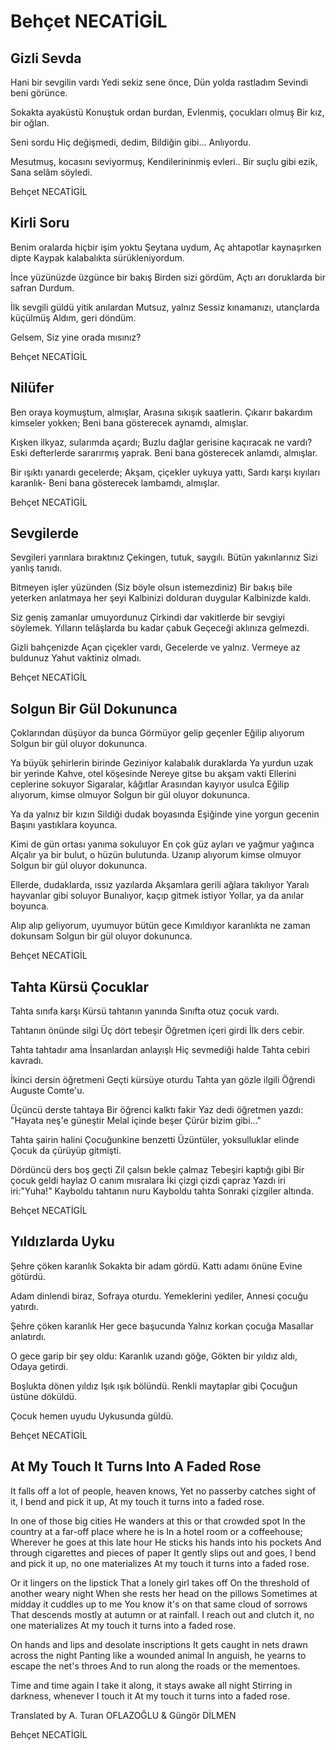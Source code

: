 # Behçet NECATİGİL

## Gizli Sevda

Hani bir sevgilin vardı
Yedi sekiz sene önce,
Dün yolda rastladım
Sevindi beni görünce.

Sokakta ayaküstü
Konuştuk ordan burdan,
Evlenmiş, çocukları olmuş
Bir kız, bir oğlan.

Seni sordu
Hiç değişmedi, dedim,
Bildiğin gibi...
Anlıyordu.

Mesutmuş, kocasını seviyormuş,
Kendilerininmiş evleri..
Bir suçlu gibi ezik,
Sana selâm söyledi.

Behçet NECATİGİL

## Kirli Soru

Benim oralarda hiçbir işim yoktu
Şeytana uydum,
Aç ahtapotlar kaynaşırken dipte
Kaypak kalabalıkta sürükleniyordum.

İnce yüzünüzde üzgünce bir bakış
Birden sizi gördüm,
Açtı arı doruklarda bir safran
Durdum.

İlk sevgili güldü yitik anılardan
Mutsuz, yalnız
Sessiz kınamanızı, utançlarda küçülmüş
Aldım, geri döndüm.

Gelsem,
Siz yine orada mısınız?

Behçet NECATİGİL

## Nilüfer

Ben oraya koymuştum, almışlar,
Arasına sıkışık saatlerin.
Çıkarır bakardım kimseler yokken;
Beni bana gösterecek aynamdı, almışlar.

Kışken ilkyaz, sularımda açardı;
Buzlu dağlar gerisine kaçıracak ne vardı?
Eski defterlerde sararırmış yaprak.
Beni bana gösterecek anlamdı, almışlar.

Bir ışıktı yanardı gecelerde;
Akşam, çiçekler uykuya yattı,
Sardı karşı kıyıları karanlık-
Beni bana gösterecek lambamdı, almışlar.

Behçet NECATİGİL

## Sevgilerde

Sevgileri yarınlara bıraktınız
Çekingen, tutuk, saygılı.
Bütün yakınlarınız
Sizi yanlış tanıdı.

Bitmeyen işler yüzünden
(Siz böyle olsun istemezdiniz)
Bir bakış bile yeterken anlatmaya her şeyi
Kalbinizi dolduran duygular
Kalbinizde kaldı.

Siz geniş zamanlar umuyordunuz
Çirkindi dar vakitlerde bir sevgiyi söylemek.
Yılların telâşlarda bu kadar çabuk
Geçeceği aklınıza gelmezdi.

Gizli bahçenizde
Açan çiçekler vardı,
Gecelerde ve yalnız.
Vermeye az buldunuz
Yahut vaktiniz olmadı.

Behçet NECATİGİL

## Solgun Bir Gül Dokununca

Çoklarından düşüyor da bunca
Görmüyor gelip geçenler
Eğilip alıyorum
Solgun bir gül oluyor dokununca.

Ya büyük şehirlerin birinde
Geziniyor kalabalık duraklarda
Ya yurdun uzak bir yerinde
Kahve, otel köşesinde
Nereye gitse bu akşam vakti
Ellerini ceplerine sokuyor
Sigaralar, kâğıtlar
Arasından kayıyor usulca
Eğilip alıyorum, kimse olmuyor
Solgun bir gül oluyor dokununca.

Ya da yalnız bir kızın
Sildiği dudak boyasında
Eşiğinde yine yorgun gecenin
Başını yastıklara koyunca.

Kimi de gün ortası yanıma sokuluyor
En çok güz ayları ve yağmur yağınca
Alçalır ya bir bulut, o hüzün bulutunda.
Uzanıp alıyorum kimse olmuyor
Solgun bir gül oluyor dokununca.

Ellerde, dudaklarda, ıssız yazılarda
Akşamlara gerili ağlara takılıyor
Yaralı hayvanlar gibi soluyor
Bunalıyor, kaçıp gitmek istiyor
Yollar, ya da anılar boyunca.

Alıp alıp geliyorum, uyumuyor bütün gece
Kımıldıyor karanlıkta ne zaman dokunsam
Solgun bir gül oluyor dokununca.

Behçet NECATİGİL

## Tahta Kürsü Çocuklar

Tahta sınıfa karşı
Kürsü tahtanın yanında
Sınıfta otuz çocuk vardı.

Tahtanın önünde silgi
Üç dört tebeşir
Öğretmen içeri girdi
İlk ders cebir.

Tahta tahtadır ama
İnsanlardan anlayışlı
Hiç sevmediği halde
Tahta cebiri kavradı.

İkinci dersin öğretmeni
Geçti kürsüye oturdu
Tahta yan gözle ilgili
Öğrendi Auguste Comte'u.

Üçüncü derste tahtaya
Bir öğrenci kalktı fakir
Yaz dedi öğretmen yazdı:
"Hayata neş'e güneştir
Melal içinde beşer
Çürür bizim gibi..."

Tahta şairin halini
Çocuğunkine benzetti
Üzüntüler, yoksulluklar elinde
Çocuk da çürüyüp gitmişti.

Dördüncü ders boş geçti
Zil çalsın bekle çalmaz
Tebeşiri kaptığı gibi
Bir çocuk geldi haylaz
O canım mısralara
İki çizgi çizdi çapraz
Yazdı iri iri:"Yuha!"
Kayboldu tahtanın nuru
Kayboldu tahta
Sonraki çizgiler altında.

Behçet NECATİGİL

## Yıldızlarda Uyku

Şehre çöken karanlık
Sokakta bir adam gördü.
Kattı adamı önüne
Evine götürdü.

Adam dinlendi biraz,
Sofraya oturdu.
Yemeklerini yediler,
Annesi çocuğu yatırdı.

Şehre çöken karanlık
Her gece başucunda
Yalnız korkan çocuğa
Masallar anlatırdı.

O gece garip bir şey oldu:
Karanlık uzandı göğe,
Gökten bir yıldız aldı,
Odaya getirdi.

Boşlukta dönen yıldız
Işık ışık bölündü.
Renkli maytaplar gibi
Çocuğun üstüne döküldü.

Çocuk hemen uyudu
Uykusunda güldü.

Behçet NECATİGİL

## At My Touch It Turns Into A Faded Rose

It falls off a lot of people, heaven knows, 
Yet no passerby catches sight of it, 
I bend and pick it up, 
At my touch it turns into a faded rose. 

In one of those big cities 
He wanders at this or that crowded spot 
In the country at a far-off place where he is 
In a hotel room or a coffeehouse; 
Wherever he goes at this late hour 
He sticks his hands into his pockets 
And through cigarettes and pieces of paper 
It gently slips out and goes, 
I bend and pick it up, no one materializes 
At my touch it turns into a faded rose. 

Or it lingers on the lipstick 
That a lonely girl takes off 
On the threshold of another weary night 
When she rests her head on the pillows 
Sometimes at midday it cuddles up to me 
You know it's on that same cloud of sorrows 
That descends mostly at autumn or at rainfall. 
I reach out and clutch it, no one materializes 
At my touch it turns into a faded rose. 

On hands and lips and desolate inscriptions 
It gets caught in nets drawn across the night 
Panting like a wounded animal 
In anguish, he yearns to escape the net's throes 
And to run along the roads or the mementoes. 

Time and time again I take it along, it stays awake all night 
Stirring in darkness, whenever I touch it 
At my touch it turns into a faded rose.


Translated by A. Turan OFLAZOĞLU & Güngör DİLMEN

Behçet NECATİGİL